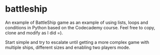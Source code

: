 # battleship
An example of BattleShip game as an example of using lists, loops and conditions in Python based on the Codecademy course.
Feel free to copy, clone and modify as I did =).

Start simple and try to escalate until getting a more complex game with multiple ships, different sizes and enabling two players mode.
